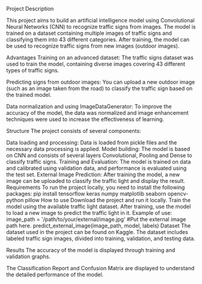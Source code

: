 Project Description

This project aims to build an artificial intelligence model using Convolutional Neural Networks (CNN) to recognize traffic signs from images. The model is trained on a dataset containing multiple images of traffic signs and classifying them into 43 different categories. After training, the model can be used to recognize traffic signs from new images (outdoor images).

Advantages
Training on an advanced dataset: The traffic signs dataset was used to train the model, containing diverse images covering 43 different types of traffic signs.

Predicting signs from outdoor images: You can upload a new outdoor image (such as an image taken from the road) to classify the traffic sign based on the trained model.

Data normalization and using ImageDataGenerator: To improve the accuracy of the model, the data was normalized and image enhancement techniques were used to increase the effectiveness of learning.

Structure
The project consists of several components:

Data loading and processing: Data is loaded from pickle files and the necessary data processing is applied.
Model building: The model is based on CNN and consists of several layers Convolutional, Pooling and Dense to classify traffic signs.
Training and Evaluation: The model is trained on data and calibrated using validation data, and performance is evaluated using the test set.
External Image Prediction: After training the model, a new image can be uploaded to classify the traffic light and display the result.
Requirements
To run the project locally, you need to install the following packages:
pip install tensorflow keras numpy matplotlib seaborn opencv-python pillow
How to use
Download the project and run it locally.
Train the model using the available traffic light dataset.
After training, use the model to load a new image to predict the traffic light in it.
Example of use:
image_path = '/path/to/your/external/image.jpg'  #Put the external image path here.
predict_external_image(image_path, model, labels)
Dataset
The dataset used in the project can be found on Kaggle. The dataset includes labeled traffic sign images, divided into training, validation, and testing data.

Results
The accuracy of the model is displayed through training and validation graphs.

The Classification Report and Confusion Matrix are displayed to understand the detailed performance of the model.
